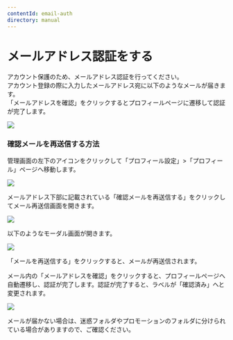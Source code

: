 ```yaml
---
contentId: email-auth
directory: manual
---
```


# メールアドレス認証をする

アカウント保護のため、メールアドレス認証を行ってください。  
アカウント登録の際に入力したメールアドレス宛に以下のようなメールが届きます。  
「メールアドレスを確認」をクリックするとプロフィールページに遷移して認証が完了します。  
  
![](https://images.microcms-assets.io/assets/d6af1616730544a596d299c20834f460/c0127bffd7df47a983f1999240d649ca/email-verify-07.png)  

### 確認メールを再送信する方法

管理画面の左下のアイコンをクリックして「プロフィール設定」>「プロフィール」ページへ移動します。  
  
![](https://images.microcms-assets.io/assets/d6af1616730544a596d299c20834f460/387e73d1194646048595063dec162800/CleanShot%202023-08-23%20at%2015.32.30%402x.png)  
  
メールアドレス下部に記載されている「確認メールを再送信する」をクリックしてメール再送信画面を開きます。  
  
![](https://images.microcms-assets.io/assets/d6af1616730544a596d299c20834f460/7e2f05c5eb004fad9bd6771ac8f4d889/CleanShot%202023-08-23%20at%2015.35.16%402x.png)  
  
以下のようなモーダル画面が開きます。  
  
![](https://images.microcms-assets.io/assets/d6af1616730544a596d299c20834f460/cade704e40604a79bb3a1628a45883dc/CleanShot%202023-08-23%20at%2015.39.01%402x.png)  
  
「メールを再送信する」をクリックすると、メールが再送信されます。  
  
メール内の「メールアドレスを確認」をクリックすると、プロフィールページへ自動遷移し、認証が完了します。認証が完了すると、ラベルが「確認済み」へと変更されます。  
  
![](https://images.microcms-assets.io/assets/d6af1616730544a596d299c20834f460/3edbe66829024250889cadf78c52b25f/CleanShot%202023-08-23%20at%2015.49.07%402x.png)

メールが届かない場合は、迷惑フォルダやプロモーションのフォルダに分けられている場合がありますので、ご確認ください。
